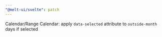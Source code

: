```yaml
---
"@melt-ui/svelte": patch
---
```


Calendar/Range Calendar: apply `data-selected` attribute to `outside-month` days if selected 
